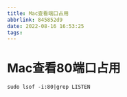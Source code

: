 ```yaml
---
title: Mac查看端口占用
abbrlink: 845852d9
date: 2022-08-16 16:53:25
tags:
---
```


# Mac查看80端口占用

```shell
sudo lsof -i:80|grep LISTEN
```